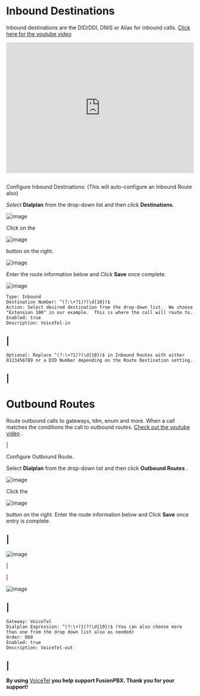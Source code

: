 # Inbound Destinations

Inbound destinations are the DID/DDI, DNIS or Alias for inbound calls.
[Click here for the youtube video](https://youtu.be/8-EJM0hd-J8)

<div style="text-align: center; margin-bottom: 2em;">
<iframe width="100%" height="350" src="https://www.youtube.com/embed/8-EJM0hd-J8?rel=0" frameborder="0" allow="autoplay; encrypted-media" allowfullscreen></iframe>
</div>

Configure Inbound Destinations: (This will auto-configure an Inbound
Route also)

*Select* **Dialplan** from the drop-down list and then *click*
**Destinations**.

![image](../_static/images/fusionpbx_inboundd.jpg)

Click on the

![image](../_static/images/plus.png)

button on the right.

![image](../_static/images/fusionpbx_inboundd1.jpg)

*Enter* the route information below and *Click* **Save** once complete.

![image](../_static/images/fusionpbx_inboundd2.jpg)

    Type: Inbound
    Destination Number: ^(?:\+?1)?(\d{10})$
    Action: Select desired destination from the drop-down list.  We choose "Extension 100" in our example.  This is where the call will route to.
    Enabled: true
    Description: VoiceTel-in

## \|

    Optional: Replace ^(?:\+?1)?(\d{10})$ in Inbound Routes with either 0123456789 or a DID Number depending on the Route Destination setting.

## \|

# Outbound Routes

Route outbound calls to gateways, tdm, enum and more. When a call
matches the conditions the call to outbound routes. [Check out the
youtube video](https://youtu.be/rhyfCKLBI-Y) .

| 

Configure Outbound Route.

Select **Dialplan** from the drop-down list and then click **Outbound
Routes** .

![image](../_static/images/fusionpbx_outbound.jpg)

Click the

![image](../_static/images/plus.png)

button on the right. Enter the route information below and Click
**Save** once entry is complete.

## \|

![image](../_static/images/fusionpbx_outbound1.jpg)

| 

| 

![image](../_static/images/fusionpbx_outbound2.jpg)

## \|

    Gateway: VoiceTel
    Dialplan Expression: ^(?:\+?1)?(\d{10})$ (You can also choose more than one from the drop down list also as needed)
    Order: 000
    Enabled: true
    Description: VoiceTel-out

## \|

**By using** [VoiceTel](http://tiny.cc/voicetel) **you help support
FusionPBX. Thank you for your support!**
